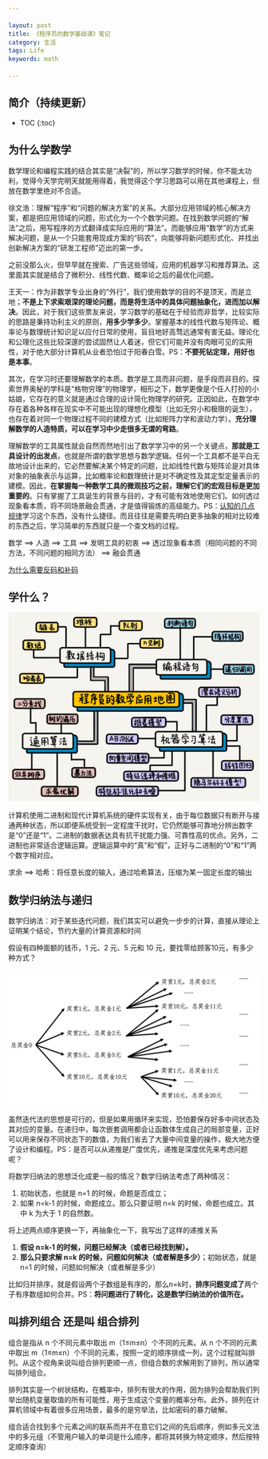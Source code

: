 ```yaml
---

layout: post
title: 《程序员的数学基础课》笔记
category: 生活
tags: Life
keywords: math

---
```


## 简介（持续更新）

* TOC
{:toc}

## 为什么学数学

数学理论和编程实践的结合其实是“决裂”的，所以学习数学的时候，你不能太功利，觉得今天学完明天就能用得着，我觉得这个学习思路可以用在其他课程上，但放在数学里绝对不合适。

徐文浩：理解“程序”和“问题的解决方案”的关系。大部分应用领域的核心解决方案，都是把应用领域的问题，形式化为一个个数学问题。在找到数学问题的“解法”之后，用写程序的方式翻译成实际应用的“算法”。而能够应用“数学”的方式来解决问题，是从一个只能套用现成方案的“码农”，向能够将新问题形式化、并找出创新解决方案的“研发工程师”迈出的第一步。

之前没那么火，但早早就在搜索、广告这些领域，应用的机器学习和推荐算法。这里面其实就是结合了微积分、线性代数、概率论之后的最优化问题。


王天一：作为非数学专业出身的“外行”，我们使用数学的目的不是顶天，而是立地；**不是上下求索艰深的理论问题，而是将生活中的具体问题抽象化，进而加以解决**。因此，对于我们这些票友来说，学习数学的基础在于经验而非哲学，比较实际的思路是秉持功利主义的原则，**用多少学多少**。掌握基本的线性代数与矩阵论、概率论与数理统计知识足以应付日常的使用，盲目地好高骛远通常有害无益。理论化和公理化这些比较深邃的尝试固然让人着迷，但它们可能并没有肉眼可见的实用性，对于绝大部分计算机从业者恐怕过于阳春白雪。PS：**不要死钻定理，用好也是本事**。

其次，在学习时还要理解数学的本质。数学是工具而非问题，是手段而非目的。探索世界奥秘的学科是“格物穷理”的物理学，相形之下，数学更像是个任人打扮的小姑娘，它存在的意义就是通过合理的设计简化物理学的研究。正因如此，在数学中存在着各种各样在现实中不可能出现的理想化模型（比如无穷小和极限的诞生），也存在着对同一个物理过程不同的建模方式（比如矩阵力学和波动力学）。**充分理解数学的人造特质，可以在学习中少走很多无谓的弯路**。

理解数学的工具属性就会自然而然地引出了数学学习中的另一个关键点，**那就是工具设计的出发点**，也就是所谓的数学思想与数学逻辑。任何一个工具都不是平白无故地设计出来的，它必然要解决某个特定的问题，比如线性代数与矩阵论是对具体对象的抽象表示与运算，比如概率论和数理统计是对不确定性及其定型定量表示的建模。因此，**在掌握每一种数学工具的微观技巧之前，理解它们的宏观目标是更加重要的**。只有掌握了工具诞生的背景与目的，才有可能有效地使用它们。如何透过现象看本质，将不同场景融会贯通，才是值得锻炼的高级能力。PS：[认知的几点规律](http://qiankunli.github.io/2018/11/05/cognition.html)学习这个东西，没有什么捷径。而且往往是需要先明白更多抽象的相对比较难的东西之后，学习简单的东西就只是一个查文档的过程。

数学 ==> 人造  ==> 工具  ==> 发明工具的初衷 ==> 透过现象看本质（相同问题的不同方法，不同问题的相同方法） ==> 融会贯通

[为什么需要反码和补码](http://qiankunli.github.io/2018/01/07/hardware_software.html)

## 学什么？

![](/public/upload/life/math_for_programmer_1.jpg)


计算机使用二进制和现代计算机系统的硬件实现有关，由于每位数据只有断开与接通两种状态，所以即便系统受到一定程度干扰时，它仍然能够可靠地分辨出数字是“0”还是“1”。二进制的数据表达具有抗干扰能力强、可靠性高的优点。另外，二进制也非常适合逻辑运算。逻辑运算中的“真”和“假”，正好与二进制的“0”和“1”两个数字相对应。

求余 ==> 哈希：将任意长度的输入，通过哈希算法，压缩为某一固定长度的输出

## 数学归纳法与递归

数学归纳法：对于某些迭代问题，我们其实可以避免一步步的计算，直接从理论上证明某个结论，节约大量的计算资源和时间


假设有四种面额的钱币，1 元、2 元、5 元和 10 元，要找零给顾客10元，有多少种方式？

![](/public/upload/algorithm/iteration.jpg)

虽然迭代法的思想是可行的，但是如果用循环来实现，恐怕要保存好多中间状态及其对应的变量。在递归中，每次嵌套调用都会让函数体生成自己的局部变量，正好可以用来保存不同状态下的数值，为我们省去了大量中间变量的操作，极大地方便了设计和编程。PS：是否可以从递推是广度优先，递推是深度优先来考虑问题呢？

将数学归纳法的思想泛化成更一般的情况？数学归纳法考虑了两种情况： 
1. 初始状态，也就是 n=1 的时候，命题是否成立；
2. 如果 n=k-1 的时候，命题成立。那么只要证明 n=k 的时候，命题也成立。其中 k 为大于 1 的自然数。

将上述两点顺序更换一下，再抽象化一下，我写出了这样的递推关系

1. **假设 n=k-1 的时候，问题已经解决（或者已经找到解）。**
2. **那么只要求解 n=k 的时候，问题如何解决（或者解是多少）**；初始状态，就是 n=1 的时候，问题如何解决（或者解是多少）

比如归并排序，就是假设两个子数组是有序的，那么n=k时，**排序问题变成了**两个子有序数组如何合并。PS：**将问题进行了转化，这是数学归纳法的价值所在。**

## 叫排列组合 还是叫 组合排列

组合是指从 n 个不同元素中取出 m（1≤m≤n）个不同的元素。从 n 个不同的元素中取出 m（1≤m≤n）个不同的元素，按照一定的顺序排成一列，这个过程就叫排列。从这个视角来说叫组合排列更顺一点，但组合数的求解用到了排列，所以通常叫排列组合。

排列其实是一个树状结构，在概率中，排列有很大的作用，因为排列会帮助我们列举出随机变量取值的所有可能性，用于生成这个变量的概率分布。此外，排列在计算机领域中有着很多应用场景，最多的是穷举法，比如密码的暴力破解。

组合适合找到多个元素之间的联系而并不在意它们之间的先后顺序，例如多元文法中的多元组（不管用户输入的单词是什么顺序，都将其转换为特定顺序，然后按特定顺序查询）
